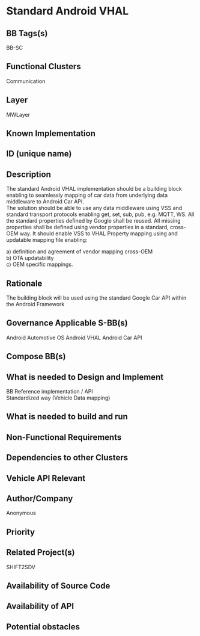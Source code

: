 
# Standard Android VHAL

## BB Tags(s)
<!-- Tag(s) define in which area(s) (cloud, in-vehicle) the BB is executed, and what type of BB it is (tool, process, microservice) -->
BB-SC

## Functional Clusters
<!-- In which Functional Cluster the BB be located; if none of the existing fit new required -->
Communication

## Layer
<!-- AppLayer, MWLayer, OSLayer, HWLayer -->
MWLayer

## Known Implementation

## ID (unique name)

## Description
<!-- General Description of the BB -->
The standard Android VHAL implementation should be a building block enabling to seamlessly mapping of car data from underlying data middleware to Android Car API.  
The solution should be able to use any data middleware using VSS and standard transport protocols enabling get, set, sub, pub, e.g. MQTT, WS. All the standard properties defined by Google shall be reused. All missing properties shall be defined using vendor properties in a standard, cross-OEM way. It should enable VSS to VHAL Property mapping using and updatable mapping file enabling:  

a) definition and agreement of vendor mapping cross-OEM  
b) OTA updatability  
c) OEM specific mappings.  

## Rationale
<!-- Explanation why we need the BB; what problem want to be solved -->
The building block will be used using the standard Google Car API within the Android Framework

## Governance Applicable S-BB(s)
<!-- Reference to e.g. UN/EU CRA Cyber Resilience Act; UNECE 156 - Software update and software update management system
Reference to defined S-BB(s) 
Reference to e.g. IS026262, AUTOSAR Spec. X -->
Android Automotive OS
Android VHAL
Android Car API

## Compose BB(s)
<!-- Link to required BB(s) 
E.g. BB-SC StateManagement 
BB is a composition of other BBs -->

## What is needed to Design and Implement
<!-- e.g. we expect to have a certain HW capability and or SW environment or Tool support, or a documentation, or an extra audit, or Test, or Compiler, or Prog. Language, … -->
BB Reference implementation / API  
Standardized way (Vehicle Data mapping)

## What is needed to build and run
<!-- e.g. we expect to have a certain HW capability, or Runtime Environment, or Pre-configuration, or Code-signing, or Test, … -->

## Non-Functional Requirements
<!-- With respect to Safety, Security, Realtime, … -->

## Dependencies to other Clusters
<!-- Other clusters are needed. FC Security, FC Storage, …
e.g. If FC Security : Security BBs are needed but you can choose for example crypto BB-SC from company A or crypto BB-SC from company B; several compositions may work -->

## Vehicle API Relevant
<!-- If “Yes exists” – where – e.g. COVESA VSS 
If “No” – nothing more to do 
If “Yes, proposal for additional Signals/Information – what should be made available, and where e.g. via (COVESA) VSS/VISS -->

## Author/Company

Anonymous

## Priority
<!-- High, Medium, Low -->

## Related Project(s)
<!-- If Yes – e.g. The BB should be used/added in the Eclipse Blueprint A – for demo purposes, show added value,
If No – Project Proposal (e.g. WP4 in FEDERATE, or in the SDV EcoSystem Community Framework -->
SHIFT2SDV

## Availability of Source Code
<!-- Yes / License (e.g. Yes/MIT) 
No – Commercial Closed Source -->

## Availability of API
<!-- Yes / License (e.g. Yes/Apache 2.0)
No - Commercial -->

## Potential obstacles

